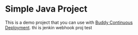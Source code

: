 # Simple Java Project
This is a demo project that you can use with [Buddy Continuous Deployment](https://buddy.works).
thi is jenkin webhook proj
test
